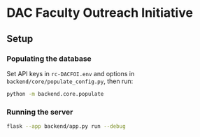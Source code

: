 # DAC Faculty Outreach Initiative
## Setup
### Populating the database
Set API keys in `rc-DACFOI.env` and options in `backend/core/populate_config.py`, then run:
```bash
python -m backend.core.populate
```
### Running the server
```bash
flask --app backend/app.py run --debug
```